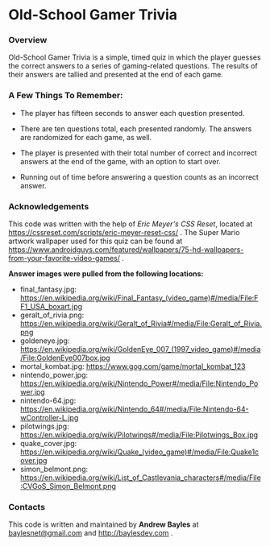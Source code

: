 # Old-School Gamer Trivia

### Overview

Old-School Gamer Trivia is a simple, timed quiz in which the player guesses the correct answers to a series of gaming-related questions. The results of their answers are tallied and presented at the end of each game.


### A Few Things To Remember:

* The player has fifteen seconds to answer each question presented.

* There are ten questions total, each presented randomly. The answers are randomized for each game, as well.

* The player is presented with their total number of correct and incorrect answers at the end of the game, with an option to start over.

* Running out of time before answering a question counts as an incorrect answer.


### Acknowledgements

This code was written with the help of *Eric Meyer's CSS Reset*, located at https://cssreset.com/scripts/eric-meyer-reset-css/ .
The Super Mario artwork wallpaper used for this quiz can be found at https://www.androidguys.com/featured/wallpapers/75-hd-wallpapers-from-your-favorite-video-games/ .

**Answer images were pulled from the following locations:**

* final_fantasy.jpg: https://en.wikipedia.org/wiki/Final_Fantasy_(video_game)#/media/File:FF1_USA_boxart.jpg
* geralt_of_rivia.png: https://en.wikipedia.org/wiki/Geralt_of_Rivia#/media/File:Geralt_of_Rivia.png
* goldeneye.jpg: https://en.wikipedia.org/wiki/GoldenEye_007_(1997_video_game)#/media/File:GoldenEye007box.jpg
* mortal_kombat.jpg: https://www.gog.com/game/mortal_kombat_123
* nintendo_power.jpg: https://en.wikipedia.org/wiki/Nintendo_Power#/media/File:Nintendo_Power.jpg
* nintendo-64.jpg: https://en.wikipedia.org/wiki/Nintendo_64#/media/File:Nintendo-64-wController-L.jpg
* pilotwings.jpg: https://en.wikipedia.org/wiki/Pilotwings#/media/File:Pilotwings_Box.jpg
* quake_cover.jpg: https://en.wikipedia.org/wiki/Quake_(video_game)#/media/File:Quake1cover.jpg
* simon_belmont.png: https://en.wikipedia.org/wiki/List_of_Castlevania_characters#/media/File:CVGoS_Simon_Belmont.png


### Contacts

This code is written and maintained by **Andrew Bayles** at baylesnet@gmail.com and http://baylesdev.com .